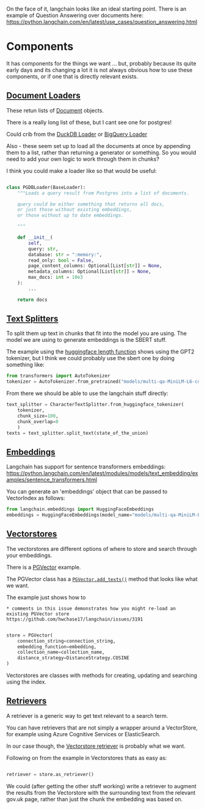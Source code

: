 On the face of it, langchain looks like an ideal starting point. There is an example of Question Answering over documents here: https://python.langchain.com/en/latest/use_cases/question_answering.html


# Components

It has components for the things we want ... but, probably because its quite early days and its changing a lot it is not always obvious how to use these components, or if one that is directly relevant exists.

## [Document Loaders](https://python.langchain.com/en/latest/modules/indexes/document_loaders.html) 

These retun lists of [Document](https://github.com/hwchase17/langchain/blob/812e5f43f541ed8a20f6105f44ddb7e82d86abf2/langchain/schema.py#L269) objects. 

There is a really long list of these, but I cant see one for postgres! 

Could crib from the [DuckDB Loader](https://github.com/hwchase17/langchain/blob/812e5f43f541ed8a20f6105f44ddb7e82d86abf2/langchain/document_loaders/duckdb_loader.py#L7) or [BigQuery Loader](https://github.com/hwchase17/langchain/blob/812e5f43f541ed8a20f6105f44ddb7e82d86abf2/langchain/document_loaders/bigquery.py)

Also - these seem set up to load all the documents at once by appending them to a list, rather than returning a generator or something. So you would need to add your own logic to work through them in chunks?

I think you could make a loader like so that would be useful:

```py

class PGDBLoader(BaseLoader):
    """Loads a query result from Postgres into a list of documents.

    query could be either something that returns all docs,
    or just those without existing embeddings,
    or those without up to date embeddings.

    """

    def __init__(
        self,
        query: str,
        database: str = ":memory:",
        read_only: bool = False,
        page_content_columns: Optional[List[str]] = None,
        metadata_columns: Optional[List[str]] = None,
        max_docs: int = 10e3
    ):
        ...

    return docs

```

## [Text Splitters](https://python.langchain.com/en/latest/modules/indexes/text_splitters.html)

To split them up text in chunks that fit into the model you are using. 
The model we are using to generate embeddings is the SBERT stuff.

The example using the [huggingface length function](https://python.langchain.com/en/latest/modules/indexes/text_splitters/examples/huggingface_length_function.html) shows using the GPT2 tokenizer, but I think we could probably use the sbert one by doing something like:

```py
from transformers import AutoTokenizer
tokenizer = AutoTokenizer.from_pretrained("models/multi-qa-MiniLM-L6-cos-v1/")
```

From there we should be able to use the langchain stuff directly:

```py
text_splitter = CharacterTextSplitter.from_huggingface_tokenizer(
    tokenizer, 
    chunk_size=100, 
    chunk_overlap=0
    )
texts = text_splitter.split_text(state_of_the_union)
```


## [Embeddings](https://python.langchain.com/en/latest/modules/models/text_embedding.html)

Langchain has support for sentence transformers embeddings: https://python.langchain.com/en/latest/modules/models/text_embedding/examples/sentence_transformers.html

You can generate an 'embeddings' object that can be passed to VectorIndex as follows:

```py
from langchain.embeddings import HuggingFaceEmbeddings
embeddings = HuggingFaceEmbeddings(model_name="models/multi-qa-MiniLM-L6-cos-v1/")
```


## [Vectorstores](https://python.langchain.com/en/latest/modules/indexes/vectorstores.html)
    
The vectorstores are different options of where to store and search through your embeddings.

There is a [PGVector](https://python.langchain.com/en/latest/modules/indexes/vectorstores/examples/pgvector.html) example.


The PGVector class has a [`PGVector.add_texts()`](https://github.com/hwchase17/langchain/blob/812e5f43f541ed8a20f6105f44ddb7e82d86abf2/langchain/vectorstores/pgvector.py#L195) method that looks like what we want.

The example just shows how to 

    * comments in this issue demonstrates how you might re-load an existing PGVector store https://github.com/hwchase17/langchain/issues/3191


```py

store = PGVector(
    connection_string=connection_string, 
    embedding_function=embedding, 
    collection_name=collection_name,
    distance_strategy=DistanceStrategy.COSINE
)

```

Vectorstores are classes with methods for creating, updating and searching using the index.


## [Retrievers](https://python.langchain.com/en/latest/modules/indexes/retrievers.html)

A retriever is a generic way to get text relevant to a search term. 

You can have retrievers that are not simply a wrapper around a VectorStore, for example using Azure Cognitive Services or ElasticSearch.

In our case though, the [Vectorstore retriever](https://python.langchain.com/en/latest/modules/indexes/retrievers/examples/vectorstore-retriever.html) is probably what we want.

Following on from the example in Vectorstores thats as easy as:

```py

retriever = store.as_retriever()

```

We could (after getting the other stuff working) write a retriever to augment the results from the Vectorstore with the surrounding text from the relevant gov.uk page, rather than just the chunk the embedding was based on.
